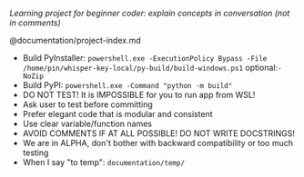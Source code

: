 *Learning project for beginner coder: explain concepts in conversation (not in comments)*

@documentation/project-index.md

- Build PyInstaller: `powershell.exe -ExecutionPolicy Bypass -File /home/pin/whisper-key-local/py-build/build-windows.ps1` optional:`-NoZip`
- Build PyPI: `powershell.exe -Command "python -m build"`
- DO NOT TEST! It is IMPOSSIBLE for you to run app from WSL!
- Ask user to test before committing
- Prefer elegant code that is modular and consistent
- Use clear variable/function names
- AVOID COMMENTS IF AT ALL POSSIBLE! DO NOT WRITE DOCSTRINGS!
- We are in ALPHA, don't bother with backward compatibility or too much testing
- When I say "to temp": `documentation/temp/`
